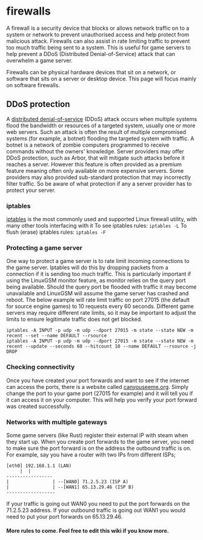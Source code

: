 # firewalls

A firewall is a security device that blocks or allows network traffic on to a system or network to prevent unauthorised access and help protect from malicious attack. Firewalls can also assist in rate limiting traffic to prevent too much traffic being sent to a system. This is useful for game servers to help prevent a DDoS \(Distributed Denial-of-Service\) attack that can overwhelm a game server.

Firewalls can be physical hardware devices that sit on a network, or software that sits on a server or desktop device. This page will focus mainly on software firewalls.

## DDoS protection

A [distributed denial-of-service](https://en.wikipedia.org/wiki/Denial-of-service_attack) \(DDoS\) attack occurs when multiple systems flood the bandwidth or resources of a targeted system, usually one or more web servers. Such an attack is often the result of multiple compromised systems \(for example, a botnet\) flooding the targeted system with traffic. A botnet is a network of zombie computers programmed to receive commands without the owners' knowledge. Server providers may offer DDoS protection, such as Arbor, that will mitigate such attacks before it reaches a server. However this feature is often provided as a premium feature meaning often only available on more expensive servers. Some providers may also provided sub-standard protection that may incorrectly filter traffic. So be aware of what protection if any a server provider has to protect your server.

### iptables

[iptables](http://ipset.netfilter.org/iptables.man.html) is the most commonly used and supported Linux firewall utility, with many other tools interfacing with it To see iptables rules: `iptables -L` To flush \(erase\) iptables rules: `iptables -F`

### Protecting a game server

One way to protect a game server is to rate limit incoming connections to the game server. Iptables will do this by dropping packets from a connection if it is sending too much traffic. This is particularly important if using the LinuxGSM monitor feature, as monitor relies on the query port being available. Should the query port be flooded with traffic it may become unavailable and LinuxGSM will assume the game server has crashed and reboot. The below example will rate limit traffic on port 27015 \(the default for source engine games\) to 10 requests every 60 seconds. Different game servers may require different rate limits, so it may be important to adjust the limits to ensure legitimate traffic does not get blocked.

```text
iptables -A INPUT -p udp -m udp --dport 27015 -m state --state NEW -m recent --set --name DEFAULT --rsource
iptables -A INPUT -p udp -m udp --dport 27015 -m state --state NEW -m recent --update --seconds 60 --hitcount 10 --name DEFAULT --rsource -j DROP
```

### Checking connectivity

Once you have created your port forwards and want to see if the internet can access the ports, there is a website called [canyouseeme.org](http://www.canyouseeme.org). Simply change the port to your game port \(27015 for example\) and it will tell you if it can access it on your computer. This will help you verify your port forward was created successfully.

### Networks with multiple gateways

Some game servers \(like Rust\) register their external IP with steam when they start up. When you create port forwards to the game server, you need to make sure the port forward is on the address the outbound traffic is on. For example, say you have a router with two IPs from different ISPs;

```text
[eth0] 192.168.1.1 (LAN)
     |  |
-----------------
|                | --[WAN0] 71.2.5.23 (ISP A)  
|                | --[WAN1] 65.13.29.46 (ISP B)  
------------------
```

If your traffic is going out WAN0 you need to put the port forwards on the 71.2.5.23 address. If your outbound traffic is going out WAN1 you would need to put your port forwards on 65.13.29.46.

#### More rules to come. Feel free to edit this wiki if you know more.

